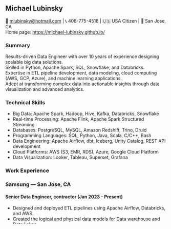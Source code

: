 ## Michael Lubinsky
📧 mlubinsky@hotmail.com | 📞 408-775-4518 | 🇺🇸 USA Citizen | 📍 San Jose, CA  
Home page: https://michael-lubinsky.github.io/

### Summary
Results-driven Data Engineer with over 10 years of experience designing scalable big data solutions.   
Skilled in Python, Apache Spark, SQL, Snowflake, and Databricks.  
Expertise in ETL pipeline development, data modeling, cloud computing (AWS, GCP, Azure), and machine learning applications.  
Adept at transforming complex data into actionable insights through data visualization and advanced analytics.

### Technical Skills
- Big Data: Apache Spark, Hadoop, Hive, Kafka, Databricks, Snowflake
- Real-time Processing: Apache Flink, Apache Spark Structured Streaming
- Databases: PostgreSQL, MySQL, Amazon Redshift, Trino, Druid
- Programming Languages: SQL, Python, Java, Scala, C/C++, Bash
- Data Engineering: Apache Airflow, dbt, Iceberg, Unity Catalog, REST API development
- Cloud Platforms: AWS (S3, EMR, RDS), Azure, Google Cloud Platform
- Data Visualization: Looker, Tableau, Superset, Grafana

### Work Experience
### Samsung — San Jose, CA
#### Senior Data Engineer, contractor  (Jan 2023 – Present)

- Designed and deployed ETL pipelines using Apache Airflow, Databricks, and AWS.
- Created the logical and physical data models for Data warehouse and Data Lakes.
- Optimized complex SQL queries and improved query performance by analyzing and tuning execution plans.
- Developed anomaly detection algorithms for time-series data using Python, NumPy and Pandas.
- Collaborated with cross-functional teams on project designs.
- Built dashboards using Grafana and Tableau.

### Roku — San Jose, CA
#### Senior Data Engineer (Apr 2020 – Dec 2022)

- Built and maintained data pipelines using Apache Airflow, Apache Spark, Python and SQL to track and analyze user behavior (click stream) across Roku devices.
- Delivered A/B testing framework and deployed machine learning models.
- Designed star schema models for data warehouse.
- Optimized data partitioning strategies resulting in a 35% improvement in query performance.
- Produced interactive dashboards in Looker for internal and external customers.
- Implemented multi-format data ingestion (JSON, Parquet, Avro), processing over 10 TB of data daily.

### Arm — San Jose, CA
#### Senior Software Engineer (Apr 2018 – Apr 2020)

- Architected IoT data acquisition pipelines using MQTT and Kafka, handling >10K device messages daily.
- Built SQL-based materialized views and stored procedures for PostgreSQL.
- Implemented scalable anomaly detection algorithms using Python to identify faults in IoT device behavior.
- Managed Docker environments and automated deployments on AWS infrastructure.

### Apple — Cupertino, CA
#### Senior Software Engineer (Nov 2013 – Mar 2018)

- Led the development of a distributed, high-performance data pipeline processing over 5 TB/day.
- Implemented supervised and unsupervised machine learning pipelines (clustering, regression models, feature selection, etc).
- Developed REST APIs serving internal and external applications, supporting thousands of daily users.
- Built database models and schema designs leveraging PostgreSQL and NoSQL technologies for dynamic scaling.
- Collaborated across teams to deploy data analysis tools using RabbitMQ, Hadoop, Tableau, and Python.

### Education & Certifications
- Master of Science in Electrical Engineering (with Honors) — Moscow Institute of Electronic Engineering
- Machine Learning — Coursera (2011)
- Introduction to Artificial Intelligence — Coursera (2011)
- Apache Spark — Udemy (2015)

